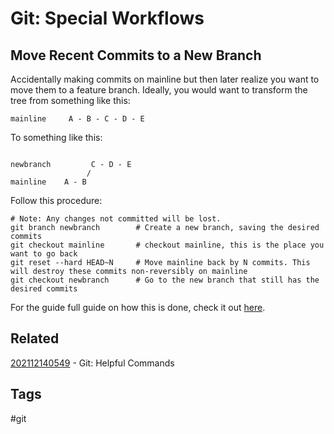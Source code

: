 # Git: Special Workflows

## Move Recent Commits to a New Branch
Accidentally making commits on mainline but then later realize you want to move
them to a feature branch. Ideally, you would want to transform the tree from
something like this:

```
mainline     A - B - C - D - E
```

To something like this:
```

newbranch         C - D - E
                 /
mainline    A - B
```

Follow this procedure:
```
# Note: Any changes not committed will be lost.
git branch newbranch        # Create a new branch, saving the desired commits
git checkout mainline       # checkout mainline, this is the place you want to go back
git reset --hard HEAD~N     # Move mainline back by N commits. This will destroy these commits non-reversibly on mainline 
git checkout newbranch      # Go to the new branch that still has the desired commits
```

For the guide full guide on how this is done, check it out [here](https://stackoverflow.com/questions/1628563/move-the-most-recent-commits-to-a-new-branch-with-git).


## Related
[202112140549](../202112140549) - Git: Helpful Commands

## Tags
#git
